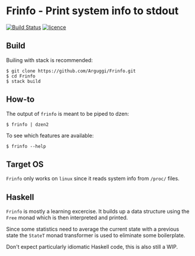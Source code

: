 # Frinfo - Print system info to stdout

[![Build Status](https://travis-ci.org/Arguggi/Frinfo.svg?branch=master)](https://travis-ci.org/Arguggi/Frinfo)
[![licence](https://img.shields.io/badge/license-MIT-green.svg?dummy)](https://opensource.org/licenses/MIT)

## Build

Builing with stack is recommended:
```
$ git clone https://github.com/Arguggi/Frinfo.git
$ cd Frinfo
$ stack build
```
## How-to

The output of `frinfo` is meant to be piped to dzen:
```
$ frinfo | dzen2
```

To see which features are available:
```
$ frinfo --help
```

## Target OS

`Frinfo` only works on `linux` since it reads system info from `/proc/` files.

## Haskell

`Frinfo` is mostly a learning excercise. It builds up a data structure using the `Free`
monad which is then interpreted and printed.

Since some statistics need to average the current state with a previous state the
`StateT` monad transformer is used to eliminate some boilerplate.

Don't expect particularly idiomatic Haskell code, this is also still a WIP.

